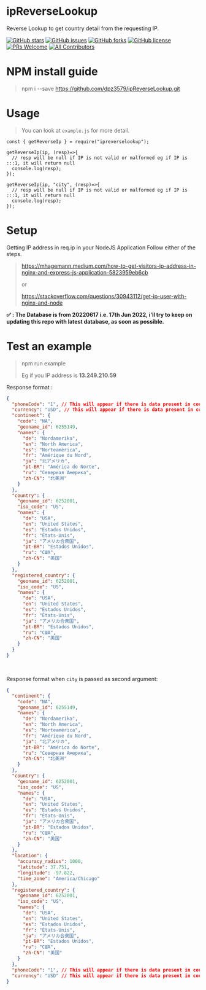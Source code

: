 # ipReverseLookup

Reverse Lookup to get country detail from the requesting IP.

[![GitHub stars](https://img.shields.io/github/stars/dpz3579/ipReverseLookup?style=flat-square)](https://github.com/dpz3579/ipReverseLookup/stargazers)
[![GitHub issues](https://img.shields.io/github/issues/dpz3579/ipReverseLookup?label=issues&style=flat-square)](https://github.com/dpz3579/ipReverseLookup/issues)
[![GitHub forks](https://img.shields.io/github/forks/dpz3579/ipReverseLookup?style=flat-square)](https://github.com/dpz3579/ipReverseLookup/network)
[![GitHub license](https://img.shields.io/github/license/dpz3579/ipReverseLookup?style=flat-square)](https://github.com/dpz3579/ipReverseLookup)
[![PRs Welcome](https://img.shields.io/badge/PRs-welcome-brightgreen.svg?style=flat-square)](http://makeapullrequest.com)
[![All Contributors](https://img.shields.io/badge/all_contributors-1-orange.svg?style=flat-square)](#contributors)


# NPM install guide
> npm i --save https://github.com/dpz3579/ipReverseLookup.git


# Usage

> You can look at `example.js` for more detail.

```
const { getReverseIp } = require("ipreverselookup");

getReverseIp(ip, (resp)=>{
  // resp will be null if IP is not valid or malformed eg if IP is :::1, it will return null
  console.log(resp);
});

getReverseIp(ip, "city", (resp)=>{
  // resp will be null if IP is not valid or malformed eg if IP is :::1, it will return null
  console.log(resp);
});
```

# Setup
Getting IP address in req.ip in your NodeJS Application
Follow either of the steps.

> https://mhagemann.medium.com/how-to-get-visitors-ip-address-in-nginx-and-express-js-application-5823959eb6cb
>
> or
>
> https://stackoverflow.com/questions/30943112/get-ip-user-with-nginx-and-node

**✅ : The Database is from 20220617 i.e. 17th Jun 2022, i'll try to keep on updating this repo with latest database, as soon as possible.**


# Test an example
> npm run example
>
> Eg if you IP address is **13.249.210.59**


Response format :

``` json
{
  "phoneCode": "1", // This will appear if there is data present in countryinfo/phonecode.json
  "currency": "USD", // This will appear if there is data present in countryinfo/currency.json
  "continent": {
    "code": "NA",
    "geoname_id": 6255149,
    "names": {
      "de": "Nordamerika",
      "en": "North America",
      "es": "Norteamérica",
      "fr": "Amérique du Nord",
      "ja": "北アメリカ",
      "pt-BR": "América do Norte",
      "ru": "Северная Америка",
      "zh-CN": "北美洲"
    }
  },
  "country": {
    "geoname_id": 6252001,
    "iso_code": "US",
    "names": {
      "de": "USA",
      "en": "United States",
      "es": "Estados Unidos",
      "fr": "États-Unis",
      "ja": "アメリカ合衆国",
      "pt-BR": "Estados Unidos",
      "ru": "США",
      "zh-CN": "美国"
    }
  },
  "registered_country": {
    "geoname_id": 6252001,
    "iso_code": "US",
    "names": {
      "de": "USA",
      "en": "United States",
      "es": "Estados Unidos",
      "fr": "États-Unis",
      "ja": "アメリカ合衆国",
      "pt-BR": "Estados Unidos",
      "ru": "США",
      "zh-CN": "美国"
    }
  }
}
```

<br/>

Response format when `city` is passed as second argument:

``` json
{
  "continent": {
    "code": "NA",
    "geoname_id": 6255149,
    "names": {
      "de": "Nordamerika",
      "en": "North America",
      "es": "Norteamérica",
      "fr": "Amérique du Nord",
      "ja": "北アメリカ",
      "pt-BR": "América do Norte",
      "ru": "Северная Америка",
      "zh-CN": "北美洲"
    }
  },
  "country": {
    "geoname_id": 6252001,
    "iso_code": "US",
    "names": {
      "de": "USA",
      "en": "United States",
      "es": "Estados Unidos",
      "fr": "États-Unis",
      "ja": "アメリカ合衆国",
      "pt-BR": "Estados Unidos",
      "ru": "США",
      "zh-CN": "美国"
    }
  },
  "location": {
    "accuracy_radius": 1000,
    "latitude": 37.751,
    "longitude": -97.822,
    "time_zone": "America/Chicago"
  },
  "registered_country": {
    "geoname_id": 6252001,
    "iso_code": "US",
    "names": {
      "de": "USA",
      "en": "United States",
      "es": "Estados Unidos",
      "fr": "États-Unis",
      "ja": "アメリカ合衆国",
      "pt-BR": "Estados Unidos",
      "ru": "США",
      "zh-CN": "美国"
    }
  },
  "phoneCode": "1", // This will appear if there is data present in countryinfo/phonecode.json
  "currency": "USD" // This will appear if there is data present in countryinfo/currency.json
}
```
